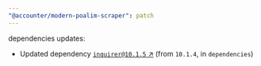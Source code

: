 ```yaml
---
"@accounter/modern-poalim-scraper": patch
---
```

dependencies updates:
  - Updated dependency [`inquirer@10.1.5` ↗︎](https://www.npmjs.com/package/inquirer/v/10.1.5) (from `10.1.4`, in `dependencies`)

